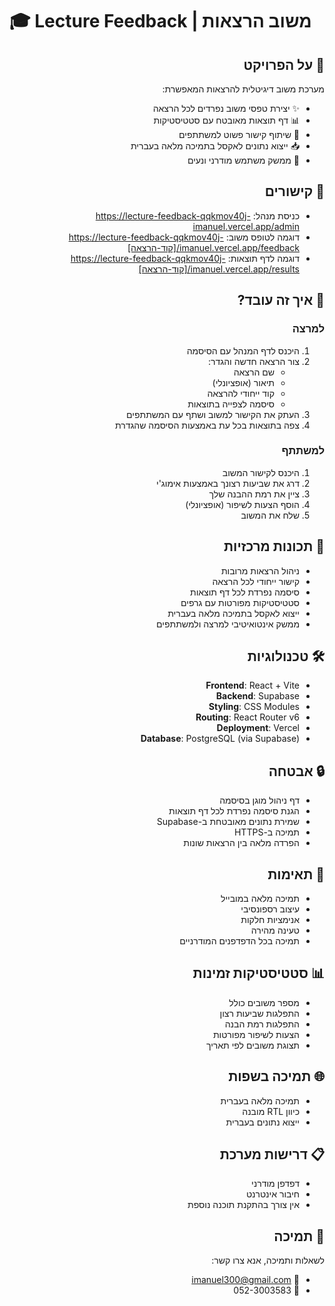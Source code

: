 # 🎓 Lecture Feedback | משוב הרצאות

<div dir="rtl">

## 📝 על הפרויקט
מערכת משוב דיגיטלית להרצאות המאפשרת:
- ✨ יצירת טפסי משוב נפרדים לכל הרצאה
- 📊 דף תוצאות מאובטח עם סטטיסטיקות
- 📱 שיתוף קישור פשוט למשתתפים
- 📥 ייצוא נתונים לאקסל בתמיכה מלאה בעברית
- 🎨 ממשק משתמש מודרני ונעים

## 🚀 קישורים
- כניסת מנהל: https://lecture-feedback-qqkmov40j-imanuel.vercel.app/admin
- דוגמה לטופס משוב: https://lecture-feedback-qqkmov40j-imanuel.vercel.app/feedback/[קוד-הרצאה]
- דוגמה לדף תוצאות: https://lecture-feedback-qqkmov40j-imanuel.vercel.app/results/[קוד-הרצאה]

## 💭 איך זה עובד?

### למרצה
1. היכנס לדף המנהל עם הסיסמה
2. צור הרצאה חדשה והגדר:
   - שם הרצאה
   - תיאור (אופציונלי)
   - קוד ייחודי להרצאה
   - סיסמה לצפייה בתוצאות
3. העתק את הקישור למשוב ושתף עם המשתתפים
4. צפה בתוצאות בכל עת באמצעות הסיסמה שהגדרת

### למשתתף
1. היכנס לקישור המשוב
2. דרג את שביעות רצונך באמצעות אימוג'י
3. ציין את רמת ההבנה שלך
4. הוסף הצעות לשיפור (אופציונלי)
5. שלח את המשוב

## 🔑 תכונות מרכזיות
- ניהול הרצאות מרובות
- קישור ייחודי לכל הרצאה
- סיסמה נפרדת לכל דף תוצאות
- סטטיסטיקות מפורטות עם גרפים
- ייצוא לאקסל בתמיכה מלאה בעברית
- ממשק אינטואיטיבי למרצה ולמשתתפים

## 🛠️ טכנולוגיות
- **Frontend**: React + Vite
- **Backend**: Supabase
- **Styling**: CSS Modules
- **Routing**: React Router v6
- **Deployment**: Vercel
- **Database**: PostgreSQL (via Supabase)

## 🔒 אבטחה
- דף ניהול מוגן בסיסמה
- הגנת סיסמה נפרדת לכל דף תוצאות
- שמירת נתונים מאובטחת ב-Supabase
- תמיכה ב-HTTPS
- הפרדה מלאה בין הרצאות שונות

## 📱 תאימות
- תמיכה מלאה במובייל
- עיצוב רספונסיבי
- אנימציות חלקות
- טעינה מהירה
- תמיכה בכל הדפדפנים המודרניים

## 📊 סטטיסטיקות זמינות
- מספר משובים כולל
- התפלגות שביעות רצון
- התפלגות רמת הבנה
- הצעות לשיפור מפורטות
- תצוגת משובים לפי תאריך

## 🌐 תמיכה בשפות
- תמיכה מלאה בעברית
- כיוון RTL מובנה
- ייצוא נתונים בעברית

## 📋 דרישות מערכת
- דפדפן מודרני
- חיבור אינטרנט
- אין צורך בהתקנת תוכנה נוספת

## 🤝 תמיכה
לשאלות ותמיכה, אנא צרו קשר:
- 📧 imanuel300@gmail.com
- 💬 052-3003583

</div>